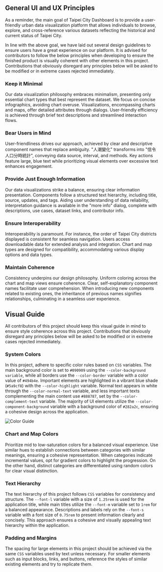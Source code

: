 ## General UI and UX Principles

As a reminder, the main goal of Taipei City Dashboard is to provide a user-friendly urban data visualization platform that allows individuals to browse, explore, and cross-reference various datasets reflecting the historical and current status of Taipei City.

In line with the above goal, we have laid out several design guidelines to ensure users have a great experience on our platform. It is advised for contributors to follow the below principles when developing to ensure the finished product is visually coherent with other elements in this project. Contributions that obviously disregard any principles below will be asked to be modified or in extreme cases rejected immediately.

### Keep it Minimal

Our data visualization philosophy embraces minimalism, presenting only essential chart types that best represent the dataset. We focus on concise infographics, avoiding chart overuse. Visualizations, encompassing charts and maps, offer detailed attributes through dialogs. User-friendly efficiency is achieved through brief text descriptions and streamlined interaction flows.

### Bear Users in Mind

User-friendliness drives our approach, achieved by clear and descriptive component names that replace ambiguity. "人潮變化" transforms into "信令人口分時統計", conveying data source, interval, and methods. Key actions feature large, blue text while prioritizing visual elements over excessive text enhances engagement.

### Provide Just Enough Information

Our data visualizations strike a balance, ensuring clear information presentation. Components follow a structured text hierarchy, including title, source, updates, and tags. Aiding user understanding of data reliability, interpretation guidance is available in the "more info" dialog, complete with descriptions, use cases, dataset links, and contributor info.

### Ensure Interoperability

Interoperability is paramount. For instance, the order of Taipei City districts displayed is consistent for seamless navigation. Users access downloadable data for extended analysis and integration. Chart and map types are designed for compatibility, accommodating various display options and data types.

### Maintain Coherence

Consistency underpins our design philosophy. Uniform coloring across the chart and map views ensure coherence. Clear, self-explanatory component names facilitate user comprehension. When introducing new components related to existing ones, the inheritance of previous names signifies relationships, culminating in a seamless user experience.

## Visual Guide

All contributors of this project should keep this visual guide in mind to ensure style coherence across this project. Contributions that obviously disregard any principles below will be asked to be modified or in extreme cases rejected immediately.

### System Colors

In this project, adhere to specific color rules based on `CSS` variables. The main background color is set to `#090909` using the `--color-background variable`, while all borders use the `--color-border` variable with a color value of `#494b4e`. Important elements are highlighted in a vibrant blue shade (`#5a9cf8`) with the `--color-highlight` variable. Normal text appears in white through the `--color-normal-text` variable, and less important texts complementing the main content use `#888787`, set by the `--color-complement-text` variable. The majority of UI elements utilize the `--color-component-background` variable with a background color of `#282a2c`, ensuring a cohesive design across the application.

![Color Guide](/images/front-end/color-guide-en.png)

### Chart and Map Colors

Prioritize mid to low-saturation colors for a balanced visual experience. Use similar hues to establish connections between categories with similar meanings, ensuring a cohesive representation. When categories indicate incremental values, opt for gradient colors to highlight the progression. On the other hand, distinct categories are differentiated using random colors for clear visual distinction.

### Text Hierarchy

The text hierarchy of this project follows `CSS` variables for consistency and structure. The `--font-l` variable with a size of `1.25rem` is used for the application title, while main titles utilize the `--font-m` variable set to `1rem` for a balanced appearance. Descriptions and labels rely on the `--font-s` variable with a font size of `0.75rem` to present information clearly and concisely. This approach ensures a cohesive and visually appealing text hierarchy within the application.

### Padding and Margins

The spacing for large elements in this project should be achieved via the same `CSS` variables used by text unless necessary. For smaller elements such as input blocks, links, and buttons, reference the styles of similar existing elements and try to replicate them.
